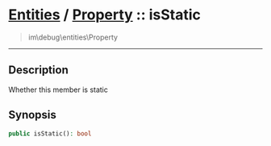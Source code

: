 # [Entities](entities.md) / [Property](entities-Property.md) :: isStatic
 > im\debug\entities\Property
____

## Description
Whether this member is static

## Synopsis
```php
public isStatic(): bool
```
